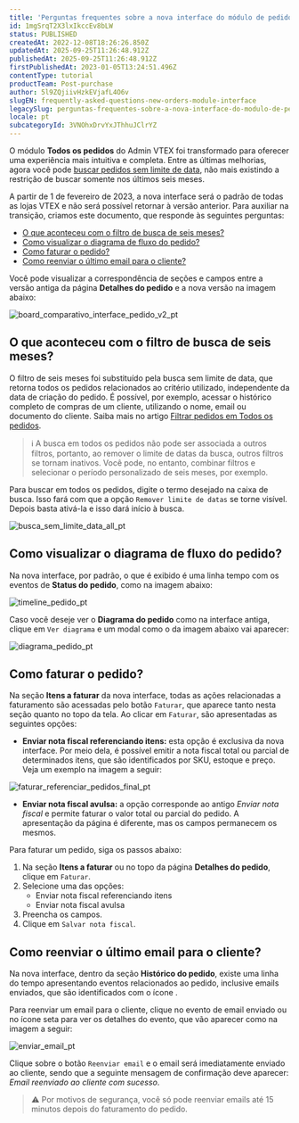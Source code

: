 ```yaml
---
title: 'Perguntas frequentes sobre a nova interface do módulo de pedidos'
id: 1mgSrqT2X3lxIkccEv8bLW
status: PUBLISHED
createdAt: 2022-12-08T18:26:26.850Z
updatedAt: 2025-09-25T11:26:48.912Z
publishedAt: 2025-09-25T11:26:48.912Z
firstPublishedAt: 2023-01-05T13:24:51.496Z
contentType: tutorial
productTeam: Post-purchase
author: 5l9ZQjiivHzkEVjafL4O6v
slugEN: frequently-asked-questions-new-orders-module-interface
legacySlug: perguntas-frequentes-sobre-a-nova-interface-do-modulo-de-pedidos
locale: pt
subcategoryId: 3VNOhxDrvYxJThhuJClrYZ
---
```


O módulo **Todos os pedidos** do Admin VTEX foi transformado para oferecer uma experiência mais intuitiva e completa. Entre as últimas melhorias, agora você pode [buscar pedidos sem limite de data](/pt/tutorial/como-filtrar-pedidos--tutorials_192), não mais existindo a restrição de buscar somente nos últimos seis meses.

A partir de 1 de fevereiro de 2023, a nova interface será o padrão de todas as lojas VTEX e não será possível retornar à versão anterior. Para auxiliar na transição, criamos este documento, que responde às seguintes perguntas:

* [O que aconteceu com o filtro de busca de seis meses?](#o-que-aconteceu-com-o-filtro-de-busca-de-seis-meses)
* [Como visualizar o diagrama de fluxo do pedido?](#como-visualizar-o-diagrama-de-fluxo-do-pedido)
* [Como faturar o pedido?](#como-faturar-o-pedido)
* [Como reenviar o último email para o cliente?](#como-reenviar-o-ultimo-email-para-o-cliente)

Você pode visualizar a correspondência de seções e campos entre a versão antiga da página **Detalhes do pedido** e a nova versão na imagem abaixo:

![board_comparativo_interface_pedido_v2_pt](https://cdn.statically.io/gh/vtexdocs/help-center-content/refs/heads/main/docs/pt/tutorials/pedidos/visão-geral-de-pedidos/perguntas-frequentes-nova-interface-modulo-pedidos_1.png)

## O que aconteceu com o filtro de busca de seis meses?

O filtro de seis meses foi substituído pela busca sem limite de data, que retorna todos os pedidos relacionados ao critério utilizado, independente da data de criação do pedido. É possível, por exemplo, acessar o histórico completo de compras de um cliente, utilizando o nome, email ou documento do cliente. Saiba mais no artigo [Filtrar pedidos em Todos os pedidos](/pt/tutorial/como-filtrar-pedidos--tutorials_192).

> ℹ️ A busca em todos os pedidos não pode ser associada a outros filtros, portanto, ao remover o limite de datas da busca, outros filtros se tornam inativos. Você pode, no entanto, combinar filtros e selecionar o período personalizado de seis meses, por exemplo.

Para buscar em todos os pedidos, digite o termo desejado na caixa de busca. Isso fará com que a opção <i class="fas fa-toggle-off"></i> `Remover limite de datas` se torne visível. Depois basta ativá-la e isso dará início à busca.

![busca_sem_limite_data_all_pt](https://cdn.statically.io/gh/vtexdocs/help-center-content/refs/heads/main/docs/pt/tutorials/pedidos/visão-geral-de-pedidos/perguntas-frequentes-nova-interface-modulo-pedidos_2.png)

## Como visualizar o diagrama de fluxo do pedido?

Na nova interface, por padrão, o que é exibido é uma linha tempo com os eventos de **Status do pedido**, como na imagem abaixo:

![timeline_pedido_pt](https://cdn.statically.io/gh/vtexdocs/help-center-content/refs/heads/main/docs/pt/tutorials/pedidos/visão-geral-de-pedidos/perguntas-frequentes-nova-interface-modulo-pedidos_3.png)

Caso você deseje ver o **Diagrama do pedido** como na interface antiga, clique em `Ver diagrama` e um modal como o da imagem abaixo vai aparecer:

![diagrama_pedido_pt](https://cdn.statically.io/gh/vtexdocs/help-center-content/refs/heads/main/docs/pt/tutorials/pedidos/visão-geral-de-pedidos/perguntas-frequentes-nova-interface-modulo-pedidos_4.png)

## Como faturar o pedido?

Na seção **Itens a faturar** da nova interface, todas as ações relacionadas a faturamento são acessadas pelo botão `Faturar`, que aparece tanto nesta seção quanto no topo da tela. Ao clicar em `Faturar`, são apresentadas as seguintes opções:

* **Enviar nota fiscal referenciando itens:** esta opção é exclusiva da nova interface. Por meio dela, é possível emitir a nota fiscal total ou parcial de determinados itens, que são identificados por SKU, estoque e preço. Veja um exemplo na imagem a seguir:

![faturar_referenciar_pedidos_final_pt](https://cdn.statically.io/gh/vtexdocs/help-center-content/refs/heads/main/docs/pt/tutorials/pedidos/visão-geral-de-pedidos/perguntas-frequentes-nova-interface-modulo-pedidos_5.png)

* **Enviar nota fiscal avulsa:** a opção corresponde ao antigo _Enviar nota fiscal_ e permite faturar o valor total ou parcial do pedido. A apresentação da página é diferente, mas os campos permanecem os mesmos.

Para faturar um pedido, siga os passos abaixo:

1. Na seção **Itens a faturar** ou no topo da página **Detalhes do pedido**, clique em `Faturar`.
2. Selecione uma das opções:
    * Enviar nota fiscal referenciando itens
    * Enviar nota fiscal avulsa
3. Preencha os campos.
4. Clique em `Salvar nota fiscal`.

## Como reenviar o último email para o cliente?

Na nova interface, dentro da seção **Histórico do pedido**, existe uma linha do tempo apresentando eventos relacionados ao pedido, inclusive emails enviados, que são identificados com o ícone <i class="fas fa-envelope"></i>. 

Para reenviar um email para o cliente, clique no evento de email enviado ou no ícone seta <i class="fas fa-angle-right"></i> para ver os detalhes do evento, que vão aparecer como na imagem a seguir:

![enviar_email_pt](https://cdn.statically.io/gh/vtexdocs/help-center-content/refs/heads/main/docs/pt/tutorials/pedidos/visão-geral-de-pedidos/perguntas-frequentes-nova-interface-modulo-pedidos_6.png)

Clique sobre o botão `Reenviar email` e o email será imediatamente enviado ao cliente, sendo que a seguinte mensagem de confirmação deve aparecer: _Email reenviado ao cliente com sucesso_.

> ⚠️ Por motivos de segurança, você só pode reenviar emails até 15 minutos depois do faturamento do pedido.
